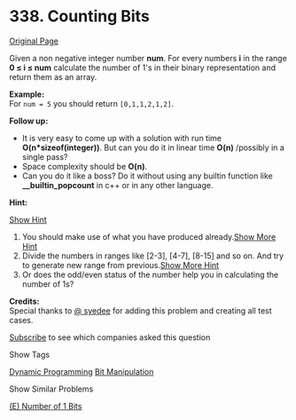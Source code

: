 # 338. Counting Bits

[Original Page](https://leetcode.com/problems/counting-bits/)

Given a non negative integer number **num**. For every numbers **i** in the range **0 ≤ i ≤ num** calculate the number of 1's in their binary representation and return them as an array.

**Example:**  
For `num = 5` you should return `[0,1,1,2,1,2]`.

**Follow up:**

*   It is very easy to come up with a solution with run time **O(n*sizeof(integer))**. But can you do it in linear time **O(n)** /possibly in a single pass?
*   Space complexity should be **O(n)**.
*   Can you do it like a boss? Do it without using any builtin function like **__builtin_popcount** in c++ or in any other language.

**Hint:**

[Show Hint](#)

1.  You should make use of what you have produced already.[Show More Hint](#)
2.  Divide the numbers in ranges like [2-3], [4-7], [8-15] and so on. And try to generate new range from previous.[Show More Hint](#)
3.  Or does the odd/even status of the number help you in calculating the number of 1s?

**Credits:**  
Special thanks to [@ syedee](https://leetcode.com/discuss/user/syedee) for adding this problem and creating all test cases.

<div>

[Subscribe](/subscribe/) to see which companies asked this question

</div>

<div>

<div id="tags" class="btn btn-xs btn-warning">Show Tags</div>

<span class="hidebutton">[Dynamic Programming](/tag/dynamic-programming/) [Bit Manipulation](/tag/bit-manipulation/)</span></div>

<div>

<div id="similar" class="btn btn-xs btn-warning">Show Similar Problems</div>

<span class="hidebutton">[(E) Number of 1 Bits](/problems/number-of-1-bits/)</span></div>